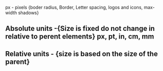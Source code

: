 px - pixels {boder radius, Border, Letter spacing, logos and icons, max-width shadows}

## Absolute units -{Size is fixed do not change in relative to perent elements} px, pt, in, cm, mm

## Relative units - {size is based on the size of the parent}